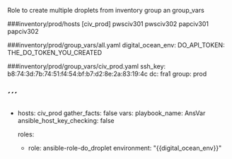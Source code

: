 Role to create multiple droplets from inventory group an group_vars

###inventory/prod/hosts 
[civ_prod]
pwsciv301
pwsciv302
papciv301
papciv302

###inventory/prod/group_vars/all.yaml
digital_ocean_env:
  DO_API_TOKEN: THE_DO_TOKEN_YOU_CREATED

###inventory/prod/group_vars/civ_prod.yaml
ssh_key: b8:74:3d:7b:74:51:f4:54:bf:b7:d2:8e:2a:83:19:4c
dc: fra1
group: prod

´´´
---
- hosts: civ_prod
  gather_facts: false
  vars:
    playbook_name: AnsVar
    ansible_host_key_checking: false 
    
  roles:
    - role: ansible-role-do_droplet
      environment: "{{digital_ocean_env}}"



